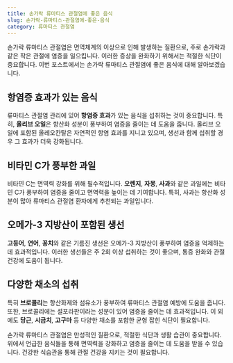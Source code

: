 ```yaml
---
title: 손가락 류마티스 관절염에 좋은 음식
slug: 손가락-류마티스-관절염에-좋은-음식
category: 류마티스 관절염
---
```


손가락 류마티스 관절염은 면역체계의 이상으로 인해 발생하는 질환으로, 주로 손가락과 같은 작은 관절에 염증을 일으킵니다. 이러한 증상을 완화하기 위해서는 적절한 식단이 중요합니다. 이번 포스트에서는 손가락 류마티스 관절염에 좋은 음식에 대해 알아보겠습니다.

## 항염증 효과가 있는 음식

류마티스 관절염 관리에 있어 **항염증 효과**가 있는 음식을 섭취하는 것이 중요합니다. 특히, **올리브 오일**은 항산화 성분이 풍부하여 염증을 줄이는 데 도움을 줍니다. 올리브 오일에 포함된 올레오칸탈은 자연적인 항염 효과를 지니고 있으며, 생선과 함께 섭취할 경우 그 효과가 더욱 강화됩니다.

## 비타민 C가 풍부한 과일

비타민 C는 면역력 강화를 위해 필수적입니다. **오렌지**, **자몽**, **사과**와 같은 과일에는 비타민 C가 풍부하여 염증을 줄이고 면역력을 높이는 데 기여합니다. 특히, 사과는 항산화 성분이 많아 류마티스 관절염 환자에게 추천되는 과일입니다.

## 오메가-3 지방산이 포함된 생선

**고등어**, **연어**, **꽁치**와 같은 기름진 생선은 오메가-3 지방산이 풍부하여 염증을 억제하는 데 효과적입니다. 이러한 생선들은 주 2회 이상 섭취하는 것이 좋으며, 통증 완화와 관절 건강에 도움이 됩니다.

## 다양한 채소의 섭취

특히 **브로콜리**는 항산화제와 섬유소가 풍부하여 류마티스 관절염 예방에 도움을 줍니다. 또한, 브로콜리에는 설포라판이라는 성분이 있어 염증을 줄이는 데 효과적입니다. 이 외에도 **당근**, **시금치**, **고구마** 등 다양한 채소를 포함한 균형 잡힌 식단이 필요합니다.

손가락 류마티스 관절염은 만성적인 질환으로, 적절한 식단과 생활 습관이 중요합니다. 위에서 언급한 음식들을 통해 면역력을 강화하고 염증을 줄이는 데 도움을 받을 수 있습니다. 건강한 식습관을 통해 관절 건강을 지키는 것이 필요합니다.